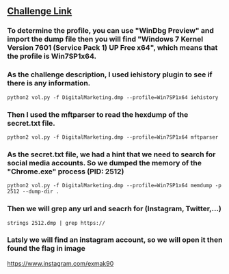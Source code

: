 
## [Challenge Link](https://www.mediafire.com/folder/7ytf5m0njqlz5/iauctf#epclnz1blil79)


### To determine the profile, you can use "WinDbg Preview" and import the dump file then you will find "Windows 7 Kernel Version 7601 (Service Pack 1) UP Free x64", which means that the profile is Win7SP1x64.

### As the challenge description, I used iehistory plugin to see if there is any information.
```python2 vol.py -f DigitalMarketing.dmp --profile=Win7SP1x64 iehistory```

### Then I used the mftparser to read the hexdump of the secret.txt file.
```python2 vol.py -f DigitalMarketing.dmp --profile=Win7SP1x64 mftparser```

### As the secret.txt file, we had a hint that we need to search for social media accounts. So we dumped the memory of the "Chrome.exe" process (PID: 2512)
```python2 vol.py -f DigitalMarketing.dmp --profile=Win7SP1x64 memdump -p 2512 --dump-dir .```

### Then we will grep any url and seacrh for (Instagram, Twitter,...)
```strings 2512.dmp | grep https://```

### Latsly we will find an instagram account, so we will open it then found the flag in image
https://www.instagram.com/exmak90
